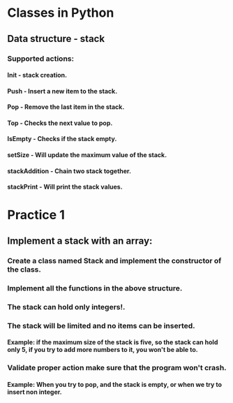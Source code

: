 # Classes in Python

## Data structure - stack

### Supported actions:

#### Init - stack creation.
#### Push - Insert a new item to the stack.
#### Pop - Remove the last item in the stack.
#### Top - Checks the next value to pop.
#### IsEmpty - Checks if the stack empty.
#### setSize - Will update the maximum value of the stack. 
#### stackAddition - Chain two stack together.
#### stackPrint - Will print the stack values.


# Practice 1
## Implement a stack with an array:

### Create a class named Stack and implement the constructor of the class.
### Implement all the functions in the above structure.
### The stack can hold only integers!.
### The stack will be limited and no items can be inserted.
#### Example: if the maximum size of the stack is five, so the stack can hold only 5, if you try to add more numbers to it, you won't be able to.
### Validate proper action make sure that the program won't crash.
#### Example: When you try to pop, and the stack is empty, or when we try to insert non integer.



